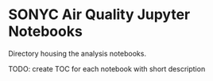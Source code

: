 # SONYC Air Quality Jupyter Notebooks
Directory housing the analysis notebooks.

TODO: create TOC for each notebook with short description

